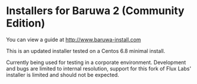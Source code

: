 Installers for Baruwa 2 (Community Edition)
=========

You can view a guide at http://www.baruwa-install.com

This is an updated installer tested on a Centos 6.8 minimal install.

Currently being used for testing in a corporate environment. Development
and bugs are limited to internal resolution, support for this fork of
Flux Labs' installer is limited and should not be expected.
